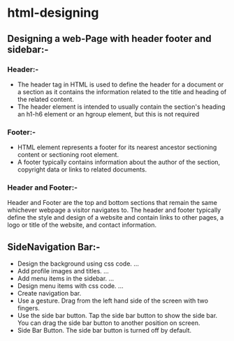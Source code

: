 # html-designing
## Designing a web-Page with header footer and sidebar:-

### Header:-
- The header tag in HTML is used to define the header for a document or a section as it contains the information related to the title and heading of the related content. 
- The header element is intended to usually contain the section's heading an h1-h6 element or an hgroup element, but this is not required

### Footer:-
- HTML element represents a footer for its nearest ancestor sectioning content or sectioning root element. 
- A footer typically contains information about the author of the section, copyright data or links to related documents.
### Header and Footer:-
 Header and Footer are the top and bottom sections that remain the same whichever webpage a visitor navigates to. The header and footer typically define the style and design of a website and contain links to other pages, a logo or title of the website, and contact information.

 ## SideNavigation Bar:-
 - Design the background using css code. ...
- Add profile images and titles. ...
- Add menu items in the sidebar. ...
- Design menu items with css code. ...
- Create navigation bar.
 - Use a gesture. Drag from the left hand side of the screen with two fingers.
- Use the side bar button. Tap the side bar button to show the side bar. You can drag the side bar button to another position on screen.
- Side Bar Button. The side bar button is turned off by default.